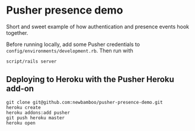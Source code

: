 # Pusher presence demo

Short and sweet example of how authentication and presence events hook together. 

Before running locally, add some Pusher credentials to `config/environments/development.rb`. Then run with

    script/rails server

## Deploying to Heroku with the Pusher Heroku add-on

    git clone git@github.com:newbamboo/pusher-presence-demo.git
    heroku create
    heroku addons:add pusher
    git push heroku master
    heroku open
